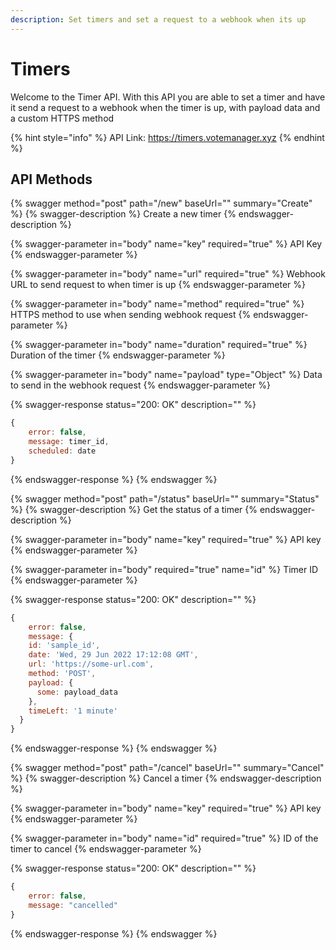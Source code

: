 ```yaml
---
description: Set timers and set a request to a webhook when its up
---
```


# Timers

Welcome to the Timer API. With this API you are able to set a timer and have it send a request to a webhook when the timer is up, with payload data and a custom HTTPS method

{% hint style="info" %}
API Link: https://timers.votemanager.xyz
{% endhint %}

## API Methods

{% swagger method="post" path="/new" baseUrl="" summary="Create" %}
{% swagger-description %}
Create a new timer
{% endswagger-description %}

{% swagger-parameter in="body" name="key" required="true" %}
API Key
{% endswagger-parameter %}

{% swagger-parameter in="body" name="url" required="true" %}
Webhook URL to send request to when timer is up
{% endswagger-parameter %}

{% swagger-parameter in="body" name="method" required="true" %}
HTTPS method to use when sending webhook request
{% endswagger-parameter %}

{% swagger-parameter in="body" name="duration" required="true" %}
Duration of the timer
{% endswagger-parameter %}

{% swagger-parameter in="body" name="payload" type="Object" %}
Data to send in the webhook request
{% endswagger-parameter %}

{% swagger-response status="200: OK" description="" %}
```javascript
{
    error: false,
    message: timer_id,
    scheduled: date
}
```
{% endswagger-response %}
{% endswagger %}

{% swagger method="post" path="/status" baseUrl="" summary="Status" %}
{% swagger-description %}
Get the status of a timer
{% endswagger-description %}

{% swagger-parameter in="body" name="key" required="true" %}
API key
{% endswagger-parameter %}

{% swagger-parameter in="body" required="true" name="id" %}
Timer ID
{% endswagger-parameter %}

{% swagger-response status="200: OK" description="" %}
```javascript
{
    error: false,
    message: {
    id: 'sample_id',
    date: 'Wed, 29 Jun 2022 17:12:08 GMT',
    url: 'https://some-url.com',
    method: 'POST',
    payload: {
      some: payload_data
    },
    timeLeft: '1 minute'
  }
}
```
{% endswagger-response %}
{% endswagger %}

{% swagger method="post" path="/cancel" baseUrl="" summary="Cancel" %}
{% swagger-description %}
Cancel a timer
{% endswagger-description %}

{% swagger-parameter in="body" name="key" required="true" %}
API key
{% endswagger-parameter %}

{% swagger-parameter in="body" name="id" required="true" %}
ID of the timer to cancel
{% endswagger-parameter %}

{% swagger-response status="200: OK" description="" %}
```javascript
{
    error: false,
    message: "cancelled"
}
```
{% endswagger-response %}
{% endswagger %}
